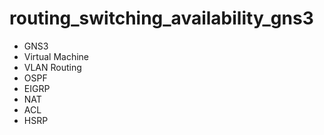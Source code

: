 # routing_switching_availability_gns3

- GNS3
- Virtual Machine
- VLAN Routing
- OSPF
- EIGRP
- NAT
- ACL
- HSRP
